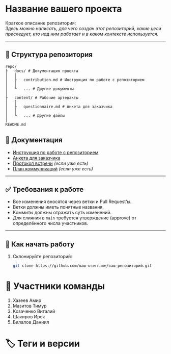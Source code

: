 # Название вашего проекта

Краткое описание репозитория:  
*Здесь можно написать, для чего создан этот репозиторий, какие цели преследует, кто над ним работает и в каком контексте используется.*

---

## 📂 Структура репозитория
    repo/ 
    ├   docs/ # Документация проекта
    │   │
    │   ├   contribution.md # Инструкция по работе с репозиторием
    │   │
    │   └   ... # Другие документы
    │
    ├   content/ # Рабочие артефакты
    │   │
    │   ├   questionnaire.md # Анкета для заказчика
    │   │
    │   └   ... # Другие файлы
    │
    README.md
    
## 📖 Документация

- [Инструкция по работе с репозиторием](docs/contribution.md)  
- [Анкета для заказчика](content/questionnaire.md)  
- [Протокол встречи](content/meeting_minutes.md) *(если уже есть)*  
- [План коммуникаций](content/communication_plan.md) *(если уже есть)*  

---

## ✅ Требования к работе

- Все изменения вносятся через ветки и Pull Request’ы.
- Ветки должны иметь понятные названия.
- Коммиты должны отражать суть изменений.
- Для слияния в `main` требуется утверждение (approve) от определённого числа участников.

---

## 🚀 Как начать работу

1. Склонируйте репозиторий:  
   ```bash
   git clone https://github.com/ваш-username/ваш-репозиторий.git

# 👥 Участники команды
1. Хазеев Амир
2. Мазитов Тимур
3. Козаченко Виталий
4. Шакиров Ирек
5. Билалов Даниил

# 🏷️ Теги и версии
